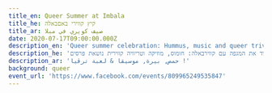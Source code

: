 ```yaml
---
title_en: Queer Summer at Imbala
title_he: קיץ קווירי באםבאלה
title_ar: صيف كويري في مبلا
date: 2020-07-17T09:00:00.000Z
description_en: 'Queer summer celebration: Hummus, music and queer trivia!'
description_he: 'בואו לשרוד את המגפה עם קווירבאלה: חומוס, מוזיקה וטריוויה קווירית נושאת פרסים'
description_ar: 'حمص, بيرة, موسيقا & لعبة ترڤيا !'
background: queer
event_url: 'https://www.facebook.com/events/809965249535847'
---
```


